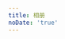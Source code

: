 ```yaml
---
title: 相册
noDate: 'true'
---
```

<link href="/lib/fancybox/source/jquery.fancybox.css?v=2.1.5" rel="stylesheet" type="text/css" />
<div class="instagram">
	<section class="archives album">
		<ul class="img-box-ul"></ul>
	</section>
</div>
